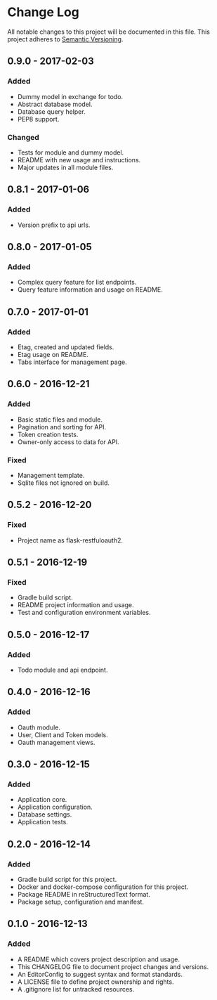 # Change Log

All notable changes to this project will be documented in this file. This
project adheres to [Semantic Versioning](http://semver.org).

## 0.9.0 - 2017-02-03

### Added

  - Dummy model in exchange for todo.
  - Abstract database model.
  - Database query helper.
  - PEP8 support.

### Changed

  - Tests for module and dummy model.
  - README with new usage and instructions.
  - Major updates in all module files.

## 0.8.1 - 2017-01-06

### Added

  - Version prefix to api urls.

## 0.8.0 - 2017-01-05

### Added

  - Complex query feature for list endpoints.
  - Query feature information and usage on README.

## 0.7.0 - 2017-01-01

### Added

  - Etag, created and updated fields.
  - Etag usage on README.
  - Tabs interface for management page.

## 0.6.0 - 2016-12-21

### Added

  - Basic static files and module.
  - Pagination and sorting for API.
  - Token creation tests.
  - Owner-only access to data for API.

### Fixed

  - Management template.
  - Sqlite files not ignored on build.

## 0.5.2 - 2016-12-20

### Fixed

  - Project name as flask-restfuloauth2.

## 0.5.1 - 2016-12-19

### Fixed

  - Gradle build script.
  - README project information and usage.
  - Test and configuration environment variables.

## 0.5.0 - 2016-12-17

### Added

  - Todo module and api endpoint.

## 0.4.0 - 2016-12-16

### Added

  - Oauth module.
  - User, Client and Token models.
  - Oauth management views.

## 0.3.0 - 2016-12-15

### Added

  - Application core.
  - Application configuration.
  - Database settings.
  - Application tests.

## 0.2.0 - 2016-12-14

### Added

  - Gradle build script for this project.
  - Docker and docker-compose configuration for this project.
  - Package README in reStructuredText format.
  - Package setup, configuration and manifest.

## 0.1.0 - 2016-12-13

### Added

  - A README which covers project description and usage.
  - This CHANGELOG file to document project changes and versions.
  - An EditorConfig to suggest syntax and format standards.
  - A LICENSE file to define project ownership and rights.
  - A .gitignore list for untracked resources.
